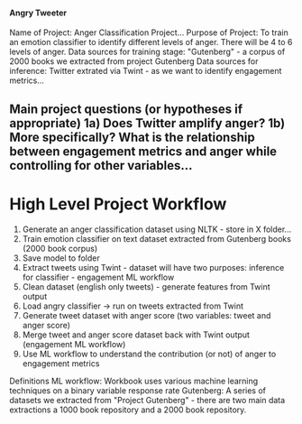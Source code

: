 #### Angry Tweeter
Name of Project: Anger Classification Project...
Purpose of Project: To train an emotion classifier to identify different levels of anger. There will be 4 to 6 levels of anger. 
Data sources for training stage: "Gutenberg" - a corpus of 2000 books we extracted from project Gutenberg
Data sources for inference: Twitter extrated via Twint - as we want to identify engagement metrics... 

Main project questions (or hypotheses if appropriate) 
1a) Does Twitter amplify anger? 
1b) More specifically? What is the relationship between engagement metrics and anger while controlling for other variables... 
  - 
  
# High Level Project Workflow
1) Generate an anger classification dataset using NLTK - store in X folder... 
2) Train emotion classifier on text dataset extracted from Gutenberg books (2000 book corpus) 
3) Save model to folder 
4) Extract tweets using Twint - dataset will have two purposes: inference for classifier - engagement ML workflow  
5) Clean dataset (english only tweets) - generate features from Twint output 
6) Load angry classifier -> run on tweets extracted from Twint
7) Generate tweet dataset with anger score (two variables: tweet and anger score) 
8) Merge tweet and anger score dataset back with Twint output (engagement ML workflow) 
9) Use ML workflow to understand the contribution (or not) of anger to engagement metrics

Definitions 
ML workflow: Workbook uses various machine learning techniques on a binary variable response rate 
Gutenberg: A series of datasets we extracted from "Project Gutenberg" - there are two main data extractions a 1000 book repository and a 2000 book repository.

